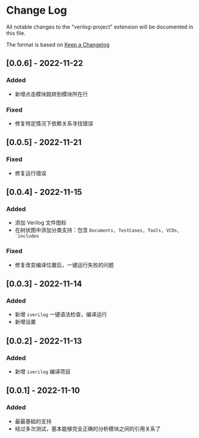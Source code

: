 # Change Log

All notable changes to the "verilog-project" extension will be documented in this file.

The format is based on [Keep a Changelog](https://keepachangelog.com/en/1.0.0/)

## [0.0.6] - 2022-11-22

### Added

- 新增点击模块跳转到模块所在行

### Fixed

- 修复特定情况下依赖关系寻找错误
  
## [0.0.5] - 2022-11-21

### Fixed

- 修复运行错误

## [0.0.4] - 2022-11-15

### Added

- 添加 Verilog 文件图标
- 在树状图中添加分类支持：包含 ```Documents, TestCases, Tools, VCDs, `includes```

### Fixed

- 修复改变编译位置后，一键运行失败的问题
  
## [0.0.3] - 2022-11-14

### Added

- 新增 `iverilog` 一键语法检查，编译运行
- 新增设置

## [0.0.2] - 2022-11-13

### Added

- 新增 `iverilog` 编译项目

## [0.0.1] - 2022-11-10

### Added

- 最最基础的支持
- 经过多次测试，基本能够完全正确的分析模块之间的引用关系了
